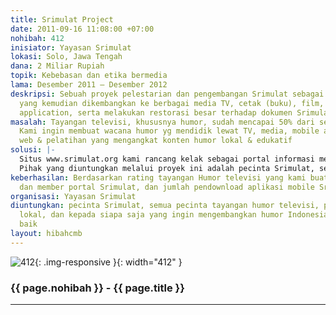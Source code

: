 ```yaml
---
title: Srimulat Project
date: 2011-09-16 11:08:00 +07:00
nohibah: 412
inisiator: Yayasan Srimulat
lokasi: Solo, Jawa Tengah
dana: 2 Miliar Rupiah
topik: Kebebasan dan etika bermedia
lama: Desember 2011 – Desember 2012
deskripsi: Sebuah proyek pelestarian dan pengembangan Srimulat sebagai wacana humor
  yang kemudian dikembangkan ke berbagai media TV, cetak (buku), film, web, mobile
  application, serta melakukan restorasi besar terhadap dokumen Srimulat
masalah: Tayangan televisi, khususnya humor, sudah mencapai 50% dari semua acara.
  Kami ingin membuat wacana humor yg mendidik lewat TV, media, mobile application,
  web & pelatihan yang mengangkat konten humor lokal & edukatif
solusi: |-
  Situs www.srimulat.org kami rancang kelak sebagai portal informasi mengenai Srimulat & sebagai situs berkumpulnya para kreator wacana humor televisi & berbagai media lainnya. Kami juga membuat beragam acara humor TV yang mendidik.
  Pihak yang diuntungkan melalui proyek ini adalah pecinta Srimulat, semua pecinta tayangan humor televisi, para seniman lokal, dan kepada siapa saja yang ingin mengembangkan humor Indonesia ke arah lebih baik.
keberhasilan: Berdasarkan rating tayangan Humor televisi yang kami buat, jumlah pengakses
  dan member portal Srimulat, dan jumlah pendownload aplikasi mobile Srimulat
organisasi: Yayasan Srimulat
diuntungkan: pecinta Srimulat, semua pecinta tayangan humor televisi, para seniman
  lokal, dan kepada siapa saja yang ingin mengembangkan humor Indonesia ke arah lebih
  baik
layout: hibahcmb
---
```


![412](/static/img/hibahcmb/412.png){: .img-responsive }{: width="412" }

### {{ page.nohibah }} - {{ page.title }}

---
